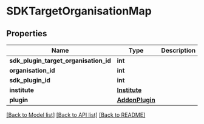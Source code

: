 # SDKTargetOrganisationMap

## Properties
Name | Type | Description | Notes
------------ | ------------- | ------------- | -------------
**sdk_plugin_target_organisation_id** | **int** |  | [optional] 
**organisation_id** | **int** |  | [optional] 
**sdk_plugin_id** | **int** |  | [optional] 
**institute** | [**Institute**](Institute.md) |  | [optional] 
**plugin** | [**AddonPlugin**](AddonPlugin.md) |  | [optional] 

[[Back to Model list]](../README.md#documentation-for-models) [[Back to API list]](../README.md#documentation-for-api-endpoints) [[Back to README]](../README.md)


